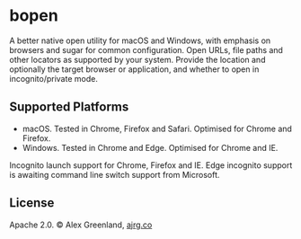 # bopen

A better native open utility for macOS and Windows, with emphasis on browsers and sugar for common configuration. Open URLs, file paths and other locators as supported by your system. Provide the location and optionally the target browser or application, and whether to open in incognito/private mode.

## Supported Platforms

- macOS. Tested in Chrome, Firefox and Safari. Optimised for Chrome and Firefox.
- Windows. Tested in Chrome and Edge. Optimised for Chrome and IE.

Incognito launch support for Chrome, Firefox and IE. Edge incognito support is awaiting command line switch support from Microsoft.

## License

Apache 2.0. © Alex Greenland, [ajrg.co](http://ajrg.co/)
